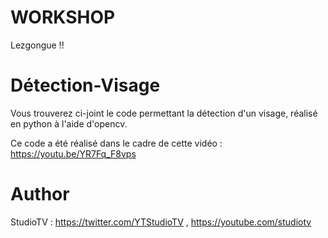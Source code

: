 # WORKSHOP

Lezgongue !!

# Détection-Visage

Vous trouverez ci-joint le code permettant la détection d'un visage, réalisé en python à l'aide d'opencv.

Ce code a été réalisé dans le cadre de cette vidéo : https://youtu.be/YR7Fq_F8vps

# Author

StudioTV : https://twitter.com/YTStudioTV , https://youtube.com/studiotv
